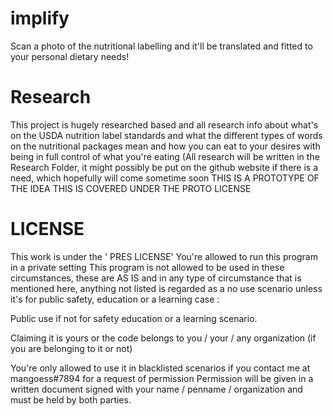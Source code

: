 # implify
Scan a photo of the nutritional labelling and it'll be translated and fitted to your personal dietary needs!

# Research
This project is hugely researched based and all research info about what's on the USDA nutrition label standards and what the different types of words on the nutritional packages mean and how you can eat to your desires with being in full control of what you're eating
(All research will be written in the Research Folder, it might possibly be put on the github website if there is a need, which hopefully will come sometime soon
THIS IS A PROTOTYPE OF THE IDEA
THIS IS COVERED UNDER THE PROTO LICENSE


# LICENSE
This work is under the ' PRES LICENSE'
You're allowed to run this program in a private setting
This program is not allowed to be used in these circumstances, these are AS IS and in any type of circumstance that is mentioned here, anything not listed is regarded as a no use scenario unless it's for public safety, education or a learning case :

Public use if not for safety education or a learning scenario.

Claiming it is yours or the code belongs to you / your / any organization (if you are belonging to it or not)

You're only allowed to use it in blacklisted scenarios if you contact me at mangoess#7894 for a request of permission
Permission will be given in a written document signed with your name / penname / organization and must be held by both parties.
